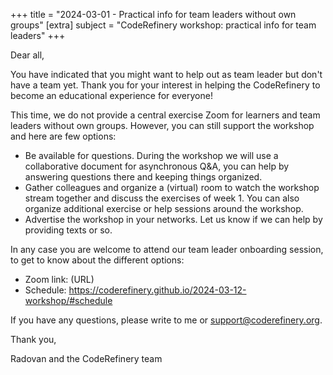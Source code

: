 +++
title = "2024-03-01 - Practical info for team leaders without own groups"
[extra]
subject = "CodeRefinery workshop: practical info for team leaders"
+++

Dear all,

You have indicated that you might want to help out as team leader but don't have a team yet.
Thank you for your interest in helping the CodeRefinery to become an educational experience for everyone!

This time, we do not provide a central exercise Zoom for learners and team leaders without own groups.
However, you can still support the workshop and here are few options:

- Be available for questions. During the workshop we will use a collaborative document for asynchronous Q&A, you can help by answering questions there and keeping things organized.
- Gather colleagues and organize a (virtual) room to watch the workshop stream together and discuss the exercises of week 1. You can also organize additional exercise or help sessions around the workshop.
- Advertise the workshop in your networks. Let us know if we can help by providing texts or so.

In any case you are welcome to attend our team leader onboarding session, to get to know about the different options:
- Zoom link: (URL)
- Schedule: https://coderefinery.github.io/2024-03-12-workshop/#schedule

If you have any questions, please write to me or support@coderefinery.org.

Thank you,

Radovan and the CodeRefinery team
